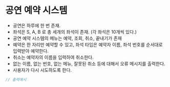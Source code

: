# 공연 예약 시스템
* 공연은 하루에 한 번 존재.
* 좌석은 S, A, B 로 총 세개의 좌석이 존재. (각 좌석은 10개씩 있다.)
* 공연 예약 시스템의 메뉴는 예약, 조회, 취소, 끝내기가 존재
* 예약은 한 자리만 예약할 수 있고, 좌석 타입은 예약자 이름, 좌석 번호를 순서대로 입력받아 예약한다.
* 취소는 예약자의 이름을 입력하여 취소한다.
* 없는 이름, 없는 번호, 없는 메뉴, 잘못된 취소 등에 대해서 오류 메시지를 출력한다.
* 사용자가 다시 시도하도록 한다. 

```java
// 출력예시

```